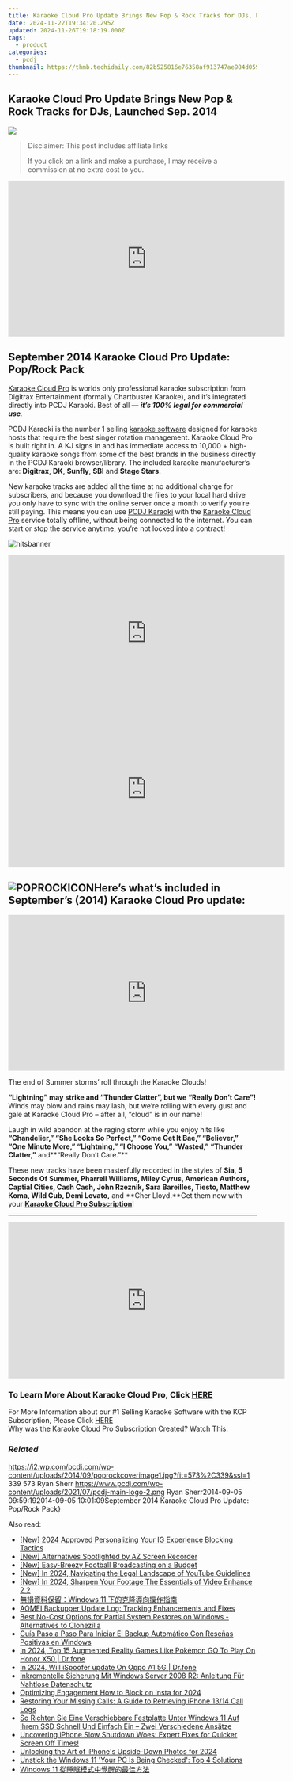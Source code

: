 ```yaml
---
title: Karaoke Cloud Pro Update Brings New Pop & Rock Tracks for DJs, Launched Sep. 2014
date: 2024-11-22T19:34:20.295Z
updated: 2024-11-26T19:18:19.000Z
tags:
  - product
categories:
  - pcdj
thumbnail: https://thmb.techidaily.com/82b525816e76358af913747ae984d059f5f8a464efd989151aa021dad93dd957.jpg
---
```


## Karaoke Cloud Pro Update Brings New Pop & Rock Tracks for DJs, Launched Sep. 2014

[![](https://i2.wp.com/pcdj.com/wp-content/uploads/2014/09/poprockcoverimage1.jpg?resize=573%2C270&ssl=1)](https://i2.wp.com/pcdj.com/wp-content/uploads/2014/09/poprockcoverimage1.jpg?fit=573%2C339&ssl=1 "poprockcoverimage")

>  Disclaimer: This post includes affiliate links
>
>  If you click on a link and make a purchase, I may receive a commission at no extra cost to you.
>

<!-- affiliate ads begin -->
<iframe width="560" height="315" src="https://www.youtube.com/embed/gSKkJrJ57EA?si=WDOmInPE9EgQa_tB&autoplay=1" title="YouTube video player" frameborder="0" allow="accelerometer; autoplay; clipboard-write; encrypted-media; gyroscope; picture-in-picture; web-share" referrerpolicy="strict-origin-when-cross-origin" allowfullscreen></iframe>
<!-- affiliate ads end -->

## **September 2014 Karaoke Cloud Pro Update: Pop/Rock Pack**

[Karaoke Cloud Pro](https://tools.techidaily.com/pcdj/products/) is worlds only professional karaoke subscription from Digitrax Entertainment (formally Chartbuster Karaoke), and it’s integrated directly into PCDJ Karaoki. Best of all — _**it’s 100% legal for commercial use**._

PCDJ Karaoki is the number 1 selling [karaoke software](https://tools.techidaily.com/pcdj/products/) designed for karaoke hosts that require the best singer rotation management. Karaoke Cloud Pro is built right in. A KJ signs in and has immediate access to 10,000 + high-quality karaoke songs from some of the best brands in the business directly in the PCDJ Karaoki browser/library. The included karaoke manufacturer’s are: **Digitrax**, **DK**, **Sunfly**, **SBI** and **Stage Stars**.

New karaoke tracks are added all the time at no additional charge for subscribers, and because you download the files to your local hard drive you only have to sync with the online server once a month to verify you’re still paying. This means you can use [PCDJ Karaoki](https://tools.techidaily.com/pcdj/products/) with the [Karaoke Cloud Pro](https://tools.techidaily.com/pcdj/products/) service totally offline, without being connected to the internet. You can start or stop the service anytime, you’re not locked into a contract!

![hitsbanner](https://i1.wp.com/www.pcdj.com/wp-content/uploads/2014/09/hitsbanner.jpg?resize=600%2C100&ssl=1)

<!-- affiliate ads begin -->
<iframe width="560" height="315" src="https://www.youtube.com/embed/UJJbj1vbzs8?si=X3zd8thLJKprfuEa&autoplay=1" title="YouTube video player" frameborder="0" allow="accelerometer; autoplay; clipboard-write; encrypted-media; gyroscope; picture-in-picture; web-share" referrerpolicy="strict-origin-when-cross-origin" allowfullscreen></iframe>
<!-- affiliate ads end -->

<!-- affiliate ads begin -->
<iframe width="560" height="315" src="https://www.youtube.com/embed/hXIq2G0nShk?si=5Z4Fwv7ZB6oKWsdd&autoplay=1" title="YouTube video player" frameborder="0" allow="accelerometer; autoplay; clipboard-write; encrypted-media; gyroscope; picture-in-picture; web-share" referrerpolicy="strict-origin-when-cross-origin" allowfullscreen></iframe>
<!-- affiliate ads end -->

## **![POPROCKICON](https://i1.wp.com/www.pcdj.com/wp-content/uploads/2014/09/POPROCKICON.jpg?resize=202%2C227&ssl=1)Here’s what’s included in September’s (2014) Karaoke Cloud Pro update:**

<!-- affiliate ads begin -->
<iframe width="560" height="315" src="https://www.youtube.com/embed/7JBG_O3Vnh4?si=lUO0fta6YPJ50qjg&autoplay=1" title="YouTube video player" frameborder="0" allow="accelerometer; autoplay; clipboard-write; encrypted-media; gyroscope; picture-in-picture; web-share" referrerpolicy="strict-origin-when-cross-origin" allowfullscreen></iframe>
<!-- affiliate ads end -->

The end of Summer storms’ roll through the Karaoke Clouds!

**“Lightning” may strike and “Thunder Clatter”, but we “Really Don’t Care”!** Winds may blow and rains may lash, but we’re rolling with every gust and gale at Karaoke Cloud Pro – after all, “cloud” is in our name!

  
Laugh in wild abandon at the raging storm while you enjoy hits like **“Chandelier,” “She Looks So Perfect,” “Come Get It Bae,” “Believer,” “One Minute More,” “Lightning,” “I Choose You,” “Wasted,” “Thunder Clatter,”** and**“Really Don’t Care.”**

These new tracks have been masterfully recorded in the styles of **Sia, 5 Seconds Of Summer, Pharrell Williams, Miley Cyrus, American Authors, Captial Cities, Cash Cash, John Rzeznik, Sara Bareilles, Tiesto, Matthew Koma, Wild Cub, Demi Lovato,** and **Cher Lloyd.**Get them now with your **[Karaoke Cloud Pro Subscription](https://tools.techidaily.com/pcdj/products/)**!

---

<!-- affiliate ads begin -->
<iframe width="560" height="315" src="https://www.youtube.com/embed/xg3PHS_Ee80?si=fE_iGIqHjKvWFIN3&autoplay=1" title="YouTube video player" frameborder="0" allow="accelerometer; autoplay; clipboard-write; encrypted-media; gyroscope; picture-in-picture; web-share" referrerpolicy="strict-origin-when-cross-origin" allowfullscreen></iframe>
<!-- affiliate ads end -->

### To Learn More About Karaoke Cloud Pro, Click [HERE](https://tools.techidaily.com/pcdj/products/)
For More Information about our #1 Selling Karaoke Software with the KCP Subscription, Please Click [HERE](https://tools.techidaily.com/pcdj/products/)  
Why was the Karaoke Cloud Pro Subscription Created? Watch This:

### _Related_

https://i2.wp.com/pcdj.com/wp-content/uploads/2014/09/poprockcoverimage1.jpg?fit=573%2C339&ssl=1 339 573 Ryan Sherr https://www.pcdj.com/wp-content/uploads/2021/07/pcdj-main-logo-2.png Ryan Sherr2014-09-05 09:59:192014-09-05 10:01:09September 2014 Karaoke Cloud Pro Update: Pop/Rock Pack}

<ins class="adsbygoogle"
     style="display:block"
     data-ad-format="autorelaxed"
     data-ad-client="ca-pub-7571918770474297"
     data-ad-slot="1223367746"></ins>

<ins class="adsbygoogle"
     style="display:block"
     data-ad-client="ca-pub-7571918770474297"
     data-ad-slot="8358498916"
     data-ad-format="auto"
     data-full-width-responsive="true"></ins>

<span class="atpl-alsoreadstyle">Also read:</span>
<div><ul>
<li><a href="https://instagram-videos.techidaily.com/new-2024-approved-personalizing-your-ig-experience-blocking-tactics/"><u>[New] 2024 Approved Personalizing Your IG Experience Blocking Tactics</u></a></li>
<li><a href="https://screen-mirroring-recording.techidaily.com/new-alternatives-spotlighted-by-az-screen-recorder/"><u>[New] Alternatives Spotlighted by AZ Screen Recorder</u></a></li>
<li><a href="https://fox-info.techidaily.com/new-easy-breezy-football-broadcasting-on-a-budget/"><u>[New] Easy-Breezy Football Broadcasting on a Budget</u></a></li>
<li><a href="https://youtube-web.techidaily.com/n-2024-navigating-the-legal-landscape-of-youtube-guidelines/"><u>[New] In 2024, Navigating the Legal Landscape of YouTube Guidelines</u></a></li>
<li><a href="https://article-knowledge.techidaily.com/new-in-2024-sharpen-your-footage-the-essentials-of-video-enhance-22/"><u>[New] In 2024, Sharpen Your Footage The Essentials of Video Enhance 2.2</u></a></li>
<li><a href="https://discover-able.techidaily.com/1728478306931-windows-11/"><u>無損資料保留：Windows 11 下的克隆導向操作指南</u></a></li>
<li><a href="https://discover-able.techidaily.com/aomei-backupper-update-log-tracking-enhancements-and-fixes/"><u>AOMEI Backupper Update Log: Tracking Enhancements and Fixes</u></a></li>
<li><a href="https://discover-able.techidaily.com/best-no-cost-options-for-partial-system-restores-on-windows-alternatives-to-clonezilla/"><u>Best No-Cost Options for Partial System Restores on Windows - Alternatives to Clonezilla</u></a></li>
<li><a href="https://discover-able.techidaily.com/guia-paso-a-paso-para-iniciar-el-backup-automatico-con-resenas-positivas-en-windows/"><u>Guía Paso a Paso Para Iniciar El Backup Automático Con Reseñas Positivas en Windows</u></a></li>
<li><a href="https://pokemon-go-android.techidaily.com/in-2024-top-15-augmented-reality-games-like-pokemon-go-to-play-on-honor-x50-drfone-by-drfone-virtual-android/"><u>In 2024, Top 15 Augmented Reality Games Like Pokémon GO To Play On Honor X50 | Dr.fone</u></a></li>
<li><a href="https://phone-solutions.techidaily.com/in-2024-will-ispoofer-update-on-oppo-a1-5g-drfone-by-drfone-virtual-android/"><u>In 2024, Will iSpoofer update On Oppo A1 5G | Dr.fone</u></a></li>
<li><a href="https://discover-able.techidaily.com/inkrementelle-sicherung-mit-windows-server-2008-r2-anleitung-fur-nahtlose-datenschutz/"><u>Inkrementelle Sicherung Mit Windows Server 2008 R2: Anleitung Für Nahtlose Datenschutz</u></a></li>
<li><a href="https://instagram-videos.techidaily.com/optimizing-engagement-how-to-block-on-insta-for-2024/"><u>Optimizing Engagement How to Block on Insta for 2024</u></a></li>
<li><a href="https://discover-able.techidaily.com/restoring-your-missing-calls-a-guide-to-retrieving-iphone-1314-call-logs/"><u>Restoring Your Missing Calls: A Guide to Retrieving iPhone 13/14 Call Logs</u></a></li>
<li><a href="https://discover-able.techidaily.com/so-richten-sie-eine-verschiebbare-festplatte-unter-windows-11-auf-ihrem-ssd-schnell-und-einfach-ein-zwei-verschiedene-ansatze/"><u>So Richten Sie Eine Verschiebbare Festplatte Unter Windows 11 Auf Ihrem SSD Schnell Und Einfach Ein – Zwei Verschiedene Ansätze</u></a></li>
<li><a href="https://fox-that.techidaily.com/1721462243645-uncovering-iphone-slow-shutdown-woes-expert-fixes-for-quicker-screen-off-times/"><u>Uncovering iPhone Slow Shutdown Woes: Expert Fixes for Quicker Screen Off Times!</u></a></li>
<li><a href="https://some-approaches.techidaily.com/unlocking-the-art-of-iphones-upside-down-photos-for-2024/"><u>Unlocking the Art of iPhone's Upside-Down Photos for 2024</u></a></li>
<li><a href="https://discover-able.techidaily.com/unstick-the-windows-11-your-pc-is-being-checked-top-4-solutions/"><u>Unstick the Windows 11 'Your PC Is Being Checked': Top 4 Solutions</u></a></li>
<li><a href="https://discover-able.techidaily.com/1728465618671-windows-11/"><u>Windows 11 從睡眠模式中覺醒的最佳方法</u></a></li>
</ul></div>

